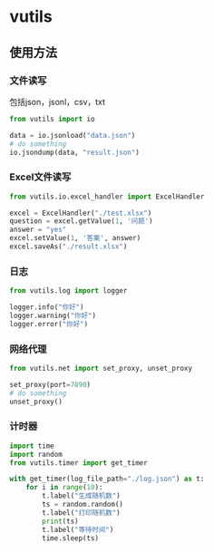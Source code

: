 # vutils

## 使用方法

### 文件读写
包括json，jsonl，csv，txt
```python
from vutils import io

data = io.jsonload("data.json")
# do something
io.jsondump(data, "result.json")
```

### Excel文件读写
```python
from vutils.io.excel_handler import ExcelHandler

excel = ExcelHandler("./test.xlsx")
question = excel.getValue(1, '问题')
answer = "yes"
excel.setValue(1, '答案', answer)
excel.saveAs("./result.xlsx")
```

### 日志
```python
from vutils.log import logger

logger.info("你好")
logger.warning("你好")
logger.error("你好")
```

### 网络代理
```python
from vutils.net import set_proxy, unset_proxy

set_proxy(port=7890)
# do something
unset_proxy()
```

### 计时器
```python
import time
import random
from vutils.timer import get_timer

with get_timer(log_file_path="./log.json") as t:
    for i in range(10):
        t.label("生成随机数")
        ts = random.random()
        t.label("打印随机数")
        print(ts)
        t.label("等待时间")
        time.sleep(ts)
```
